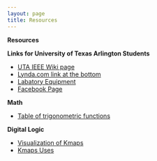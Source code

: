 ```yaml
---
layout: page
title: Resources
---
```


**Resources**

**Links for University of Texas Arlington Students**
  - [UTA IEEE Wiki page](https://wiki.uta.edu/display/EE/IEEE+Home+Page)
  - [Lynda.com link at the bottom](https://www.uta.edu/oit/cs/training/index.php)
  - [Labatory Equipment](https://www.uta.edu/ee/current-students/UG-lab/equipment-user-guides.php)
  - [Facebook Page](https://www.facebook.com/etakappa.nu.33)
  
**Math**
  - [Table of trigonometric functions](http://www.sosmath.com/trig/Trig5/trig5/trig5.html)
  

**Digital Logic**
  - [Visualization of Kmaps](https://www.allaboutcircuits.com/textbook/digital/chpt-8/larger-4-variable-karnaugh-maps/)
  - [Kmaps Uses](https://www.allaboutcircuits.com/textbook/digital/chpt-8/logic-simplification-karnaugh-maps/)
